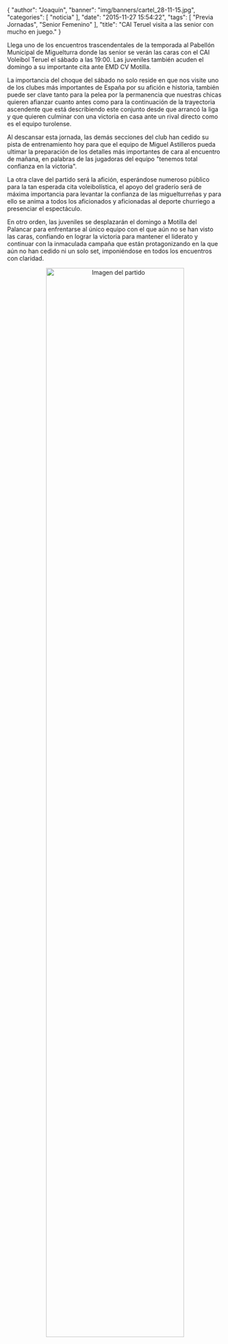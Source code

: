 {
  "author": "Joaquín", 
  "banner": "img/banners/cartel_28-11-15.jpg", 
  "categories": [
    "noticia"
  ], 
  "date": "2015-11-27 15:54:22", 
  "tags": [
    "Previa Jornadas", 
    "Senior Femenino"
  ], 
  "title": "CAI Teruel visita a las senior con mucho en juego."
}

Llega uno de los encuentros trascendentales de la temporada al Pabellón Municipal de Miguelturra donde las senior se verán las caras con el CAI Voleibol Teruel el sábado a las 19:00. Las juveniles también acuden el domingo a su importante cita ante EMD CV Motilla.

La importancia del choque del sábado no solo reside en que nos visite uno de los clubes más importantes de España por su afición e historia, también puede ser clave tanto para la pelea por la permanencia que nuestras chicas quieren afianzar cuanto antes como para la continuación de la trayectoria ascendente que está describiendo este conjunto desde que arrancó la liga y que quieren culminar con una victoria en casa ante un rival directo como es el equipo turolense.

Al descansar esta jornada, las demás secciones del club han cedido su pista de entrenamiento hoy para que el equipo de Miguel Astilleros pueda ultimar la preparación de los detalles más importantes de cara al encuentro de mañana, en palabras de las jugadoras del equipo "tenemos total confianza en la victoria".

La otra clave del partido será la afición, esperándose numeroso público para la tan esperada cita voleibolística, el apoyo del graderío será de máxima importancia para levantar la confianza de las miguelturreñas y para ello se anima a todos los aficionados y aficionadas al deporte churriego a presenciar el espectáculo.

En otro orden, las juveniles se desplazarán el domingo a Motilla del Palancar para enfrentarse al único equipo con el que aún no se han visto las caras, confiando en lograr la victoria para mantener el liderato y continuar con la inmaculada campaña que están protagonizando en la que aún no han cedido ni un solo set, imponiéndose en todos los encuentros con claridad.

<center>
<a target="_new" href="http://www.advmiguelturra.org/img/banners/cartel%2028-11-15.jpg"> 
<img alt="Imagen del partido" width="80%" align="center" src="http://www.advmiguelturra.org/img/banners/cartel%2028-11-15.jpg"/> </a> </center>

